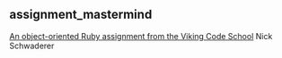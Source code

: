 ## assignment_mastermind

[An object-oriented Ruby assignment from the Viking Code School](http://www.vikingcodeschool.com)
Nick Schwaderer